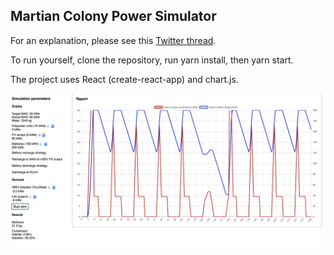 ## Martian Colony Power Simulator

For an explanation, please see this [Twitter thread](https://twitter.com/redskyforge/status/984822985386229760).

To run yourself, clone the repository, run yarn install, then yarn start.

The project uses React (create-react-app) and chart.js.

![Screenshot](./screenshot.png)